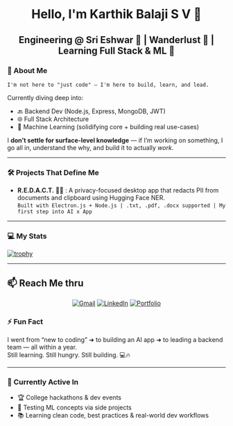 <h1 align="center">Hello, I'm Karthik Balaji S V 👋</h1>
<p align="center">
  <h2 align="center"> Engineering @ Sri Eshwar 🏫 | Wanderlust 🌃 |  Learning Full Stack & ML 🧠 </h2>
</p>

### 🚀 About Me

`I'm not here to "just code" — I'm here to build, learn, and lead.`

Currently diving deep into:
- 🔙 Backend Dev (Node.js, Express, MongoDB, JWT)
- 🌐 Full Stack Architecture
- 🤖 Machine Learning (solidifying core + building real use-cases)

I **don’t settle for surface-level knowledge** — if I’m working on something, I go all in, understand the why, and build it to actually *work*.

---

### 🛠️ Projects That Define Me

-  **R.E.D.A.C.T.** 🕵️‍♂️ :
  A privacy-focused desktop app that redacts PII from documents and clipboard using Hugging Face NER.  
  `Built with Electron.js + Node.js | .txt, .pdf, .docx supported | My first step into AI x App`

---
### 💻 My Stats
[![trophy](https://github-profile-trophy.vercel.app/?username=KarthikBalaji-007&theme=onedark&column=9&margin-w=15&margin-h=15&no-bg=true)](https://github.com/ryo-ma/github-profile-trophy)


---




## 📫 Reach Me thru


<p align="center">
  <a href="mailto:karthikbalaji0310@gmail.com"><img src="https://img.shields.io/badge/Gmail-EA4335.svg?style=for-the-badge&logo=Gmail&logoColor=white" alt="Gmail" /></a>
  <a href="https://www.linkedin.com/in/karthikbalaji-s-v"><img src="https://img.shields.io/badge/LinkedIn-0077B5?style=for-the-badge&logo=linkedin&logoColor=white" alt="LinkedIn" /></a>
  <a href="https://karthikbalaji.dev"><img src="https://img.shields.io/badge/Portfolio-Coming_Soon-black?style=for-the-badge&logo=vercel" alt="Portfolio" /></a>

  

</p>


### ⚡ Fun Fact

I went from “new to coding” ➜ to building an AI app ➜ to leading a backend team — all within a year.  
Still learning. Still hungry. Still building. 💻🔥

---

### 📌 Currently Active In

- 🏆 College hackathons & dev events  
- 🧪 Testing ML concepts via side projects  
- 📚 Learning clean code, best practices & real-world dev workflows  
